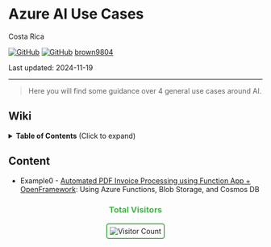 # Azure AI Use Cases 

Costa Rica

[![GitHub](https://badgen.net/badge/icon/github?icon=github&label)](https://github.com) 
[![GitHub](https://img.shields.io/badge/--181717?logo=github&logoColor=ffffff)](https://github.com/)
[brown9804](https://github.com/brown9804)

Last updated: 2024-11-19

----------

> Here you will find some guidance over 4 general use cases around AI.

## Wiki 

<details>
<summary><b>Table of Contents</b> (Click to expand)</summary>
  
 
</details>

## Content 

- Example0 - [Automated PDF Invoice Processing using Function App + OpenFramework](./0_PDFProcessingFAOF/): Using Azure Functions, Blob Storage, and Cosmos DB


<div align="center">
  <h3 style="color: #4CAF50;">Total Visitors</h3>
  <img src="https://profile-counter.glitch.me/brown9804/count.svg" alt="Visitor Count" style="border: 2px solid #4CAF50; border-radius: 5px; padding: 5px;"/>
</div>
